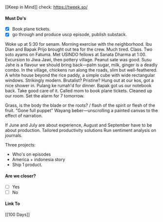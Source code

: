 [[Keep in Mind]]
check: https://tweek.so/
#### Must Do's
- [x] Book plane tickets.
- [x] go through and produce uscp episode, publish substack.

Woke up at 5:30 for senam. Morning exercise with the neighborhood. Ibu Dian and Bapak Prijo brought out tea for the crew. Much tired. Class. Two soto ayams on Fatuma. Met USINDO fellows at Sanata Dharma at 1:00. Excursion to Jiwa Jawi, then pottery village. Peanut sate was good. Susu Jahe is a flavour we should bring back—palm sugar, milk, ginger is a deadly combo. In the village, chickens run along the roads, slim but well-feathered. A white house beyond the rice paddy, a simple cube with wide rectangular windows. Strikingly modern. Brutalist? Pristine? Hung out at our kos, got a nice shower in. Pulang ke rumah'd for dinner. Bapak got us our notebook back. Take good care of it. Called mom to book plane tickets. Cleaned up our room. Set the alarm for 7 tomorrow.

Grass, is the body the blade or the roots? / flash of the spirit or flesh of the fruit.
"Gone full puppet" Wayang beber—unscrolling a painted canvas to the effect of narration.

If June and July are about experience, August and September have to be about production.
Tailored productivity solutions
Run sentiment analysis on journals.

Three projects:
- Who's on episodes
- America + indonesia story
- Ship 1 product. 
#### Are we closer?
- [ ] Yes
- [ ] No
#### Link To
[[100 Days]]